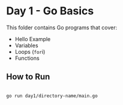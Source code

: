 # Day 1 - Go Basics

This folder contains Go programs that cover:

- Hello Example
- Variables
- Loops (`for`i)
- Functions 

## How to Run

```bash

go run day1/directory-name/main.go
